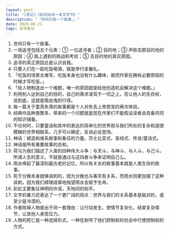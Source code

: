 ```yaml
---
layout: post
title: "[笔记]《如何阅读一本文学书》"
description: "「世间只有一个故事。」"
date: 2020-06-21
tags: 读书笔记
---
```


1. 世间只有一个故事。
2. 一场追寻包括五个元素：① 一位追寻者；② 目的地；③ 声称去那目的地的原因；④ 路上遇到的挑战和考验；⑤ 去目的地的真实原因。
3. 追寻的真正原因总是认识自我。
4. 只要人们在一起吃饭喝酒，就是举行圣餐礼。
5. 「吃饭的场景太难写，吃饭本身也没有什么趣味，故而作家在确有必要原因的时候才写吃饭。」
6. 「给人物制造出一个难题，唯一的原因就是给他创造机会解决这个难题。」
7. 利用别人达到自己的目的，自己的需求凌驾于一切之上，否认他人的生存权，说到底，这就是吸血鬼的行径。
8. 每一篇关于童真失落的故事都是个人对失去上帝恩宠的再次体验。
9. 经典作品种类繁多，带来的一个问题就是现在作家们不能假设读者会具备共同的知识储备。
10. 不论何时，只要童话和其中的表达的简单化的世界观与我们所处的复杂和道德模糊的世界相联系，几乎可以确定，反讽必会登场。
11. 神话：塑造和维系故事和象征的力量。莎士比亚式、圣经式、传说/童话式。
12. 神话是所有重要故事的总和。
13. 荷马为我们描述了人类的四种伟大斗争：与天斗，与神斗，与人斗，与己斗。所谓人生的意义，不就是通过与这四者斗争来证明自己么。
14. 雨水唤起了最深刻最古老的记忆，所以有关水的故事基本就是人类生存的故事。
15. 死于分娩本身就够讽刺的，因为分娩也与春天有关系，而雨水则更加强了这种讽刺，因为我们顺理成章地指望雨水会赋予生命。
16. 彩虹主要象征神明的许诺，天地间的和平。
17. 文字的暴力还表达了一个更广阔的观点：世界与我们的关系基本是敌对的，或至少是冷漠的。
18. 作者除掉人物是出于同一套理由：让行动发生、使情节复杂化、结束复杂情节，让其他人承受压力。
19. 人物的死亡是一种选择形式，一种在剥夺了他们控制权的社会中行使控制权的方式。
